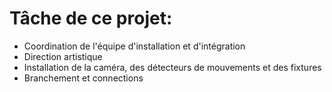 # Tâche de ce projet: #
* Coordination de l'équipe d'installation et d'intégration
* Direction artistique
* Installation de la caméra, des détecteurs de mouvements et des fixtures
* Branchement et connections
